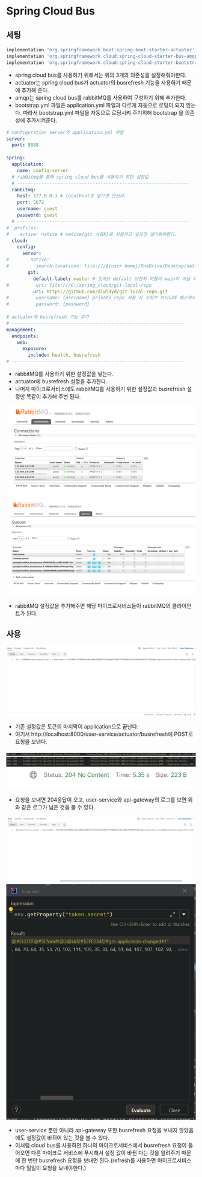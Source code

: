 # Spring Cloud Bus
## 세팅
```gradle
implementation 'org.springframework.boot:spring-boot-starter-actuator'
implementation 'org.springframework.cloud:spring-cloud-starter-bus-amqp'
implementation 'org.springframework.cloud:spring-cloud-starter-bootstrap'
```
* spring cloud bus를 사용하기 위해서는 위의 3개의 의존성을 설정해줘야한다.
* actuator는 spring cloud bus가 actuator의 busrefresh 기능을 사용하기 때문에 추가해 준다.
* amqp는 spring cloud bus를 rabbitMQ를 사용하여 구성하기 위해 추가한다.
* bootstrap.yml 파일은 application.yml 파일과 다르게 자동으로 로딩이 되지 않는다. 따라서 bootstrap.yml 파일을 자동으로 로딩시켜 주기위해 bootstrap 을 의존성에 추가시켜준다.
```yml
# configuration server의 application.yml 파일
server:
  port: 8888

spring:
  application:
    name: config-server
  # rabbitmq를 통해 spring cloud bus를 사용하기 위한 설정값
  # ----------------------------------------------------------------
  rabbitmq:
    host: 127.0.0.1 # localhost로 넣으면 안된다.
    port: 5672
    username: guest
    password: guest
  # ---------------------------------------------------------------- 
#  profiles:
#    active: native # native(git 사용X)로 사용하고 싶으면 넣어줘야한다.
  cloud:
    config:
      server:
#        native:
#          search-locations: file:///${user.home}/OneDrive/Desktop/native-file-repo # 깃으로 관리 안해도됨
        git:
          default-label: master # 깃허브 default 브랜치 이름이 main이 아닐 때 적어주자
#          uri: file:///C:/spring_cloud/git-local-repo
          uri: https://github.com/dlwldyd/git-local-repo.git
#          username: {username} private repo 사용 시 깃허브 아이디와 패스워드를 넣어줘야한다.
#          password: {password}

# actuator에 busrefresh 기능 추가
# ----------------------------------------------------------------
management:
  endpoints:
    web:
      exposure:
        include: health, busrefresh
# ----------------------------------------------------------------        
```
* rabbitMQ를 사용하기 위한 설정값을 넣는다.
* actuator에 busrefresh 설정을 추가한다.
* 나머지 마이크로서비스에도 rabbitMQ를 사용하기 위한 설정값과 busrefresh 설정만 똑같이 추가해 주변 된다.
<img src="../img/rabbitmq-connection.png"/>
<img src="../img/rabbitmq-queue.png"/>

* rabbitMQ 설정값을 추가해주면 해당 마이크로서비스들이 rabbitMQ의 클라이언트가 된다.
## 사용
<img src="../img/user-service-secret-prechanged.png"/>

* 기존 설정값은 토큰의 마지막이 application으로 끝난다.
* 여기서 http://localhost:8000/user-service/actuator/busrefresh에 POST로 요청을 보낸다.

<img src="../img/user-serivce-refresh.png"/>
<img src="../img/api-gateway-refresh.png"/>
<img src="../img/bus-refresh.png"/>

* 요청을 보내면 204응답이 오고, user-service와 api-gateway의 로그를 보면 위와 같은 로그가 남은 것을 볼 수 있다.

<img src="../img/user-service-secret-changed.png"/>
<img src="../img/api-gateway-secret.png"/>

* user-service 뿐만 아니라 api-gateway 또한 busrefresh 요청을 보내지 않았음에도 설정값이 바뀌어 있는 것을 볼 수 있다.
* 이처럼 cloud bus를 사용하면 하나의 마이크로서비스에서 busrefresh 요청이 들어오면 다른 마이크로 서비스에 푸시해서 설정 값이 바뀐 다는 것을 알려주기 때문에 한 번만 busrefresh 요청을 보내면 된다.(refresh를 사용하면 마이크로서비스마다 일일이 요청을 보내야한다.)